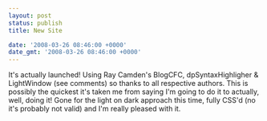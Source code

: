 ```yaml
---
layout: post
status: publish
title: New Site

date: '2008-03-26 08:46:00 +0000'
date_gmt: '2008-03-26 08:46:00 +0000'
---
```

It's actually launched! Using Ray Camden's BlogCFC, dpSyntaxHighligher & LightWindow (see comments) so thanks to all respective authors. This is possibly the quickest it's taken me from saying I'm going to do it to actually, well, doing it!
Gone for the light on dark approach this time, fully CSS'd (no it's probably not valid) and I'm really pleased with it.
